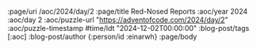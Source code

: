 :page/uri /aoc/2024/day/2
:page/title Red-Nosed Reports
:aoc/year 2024
:aoc/day 2
:aoc/puzzle-url "https://adventofcode.com/2024/day/2"
:aoc/puzzle-timestamp #time/ldt "2024-12-02T00:00:00"
:blog-post/tags [:aoc]
:blog-post/author {:person/id :einarwh}
:page/body

<!-- # Einar W. Høst -->

